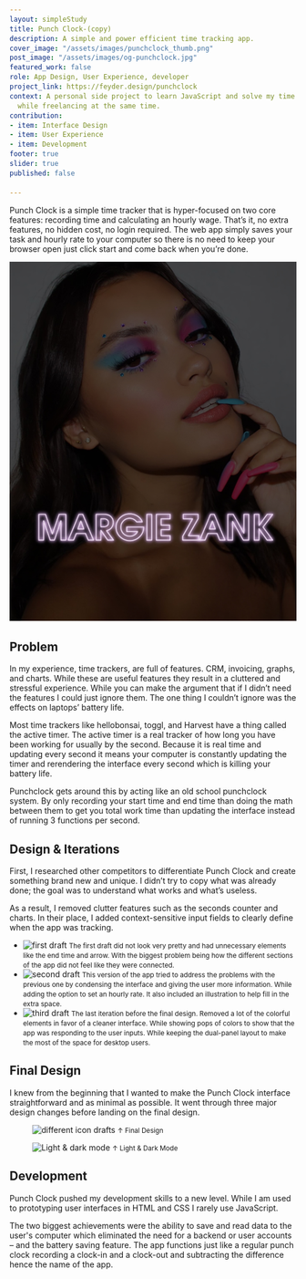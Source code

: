 ```yaml
---
layout: simpleStudy
title: Punch Clock-(copy)
description: A simple and power efficient time tracking app.
cover_image: "/assets/images/punchclock_thumb.png"
post_image: "/assets/images/og-punchclock.jpg"
featured_work: false
role: App Design, User Experience, developer
project_link: https://feyder.design/punchclock
context: A personal side project to learn JavaScript and solve my time tracking issue
  while freelancing at the same time.
contribution:
- item: Interface Design
- item: User Experience
- item: Development
footer: true
slider: true
published: false

---
```

Punch Clock is a simple time tracker that is hyper-focused on two core features: recording time and calculating an hourly wage. That’s it, no extra features, no hidden cost, no login required. The web app simply saves your task and hourly rate to your computer so there is no need to keep your browser open just click start and come back when you’re done.

![](/assets/images/margie-zank_featured-image.jpg)

## Problem

In my experience, time trackers, are full of features. CRM, invoicing, graphs, and charts. While these are useful features they result in a cluttered and stressful experience. While you can make the argument that if I didn’t need the features I could just ignore them. The one thing I couldn’t ignore was the effects on laptops’ battery life.

Most time trackers like hellobonsai, toggl, and Harvest have a thing called the active timer. The active timer is a real tracker of how long you have been working for usually by the second. Because it is real time and updating every second it means your computer is constantly updating the timer and rerendering the interface every second which is killing your battery life.

Punchclock gets around this by acting like an old school punchclock system. By only recording your start time and end time than doing the math between them to get you total work time than updating the interface instead of running 3 functions per second.

## Design & Iterations

First, I researched other competitors to differentiate Punch Clock and create something brand new and unique. I didn’t try to copy what was already done; the goal was to understand what works and what’s useless.

As a result, I removed clutter features such as the seconds counter and charts. In their place, I added context-sensitive input fields to clearly define when the app was tracking.

<div class="splide">
<div class="splide__track">
<ul class="splide__list">
<li class="splide__slide">
<div class="splide__slide__container">
<img src="/assets/images/old_design2.png" alt="first draft">
<small>The first draft did not look very pretty and had unnecessary elements like the end time and arrow. With the biggest problem being how the different sections of the app did not feel like they were connected.</small>
</div>
</li>
<li class="splide__slide">
<div class="splide__slide__container">
<img src="/assets/images/old_design.png" alt="second draft">
<small>This version of the app tried to address the problems with the previous one by condensing the interface and giving the user more information. While adding the option to set an hourly rate. It also included an illustration to help fill in the extra space.</small>
</div>
</li>
<li class="splide__slide">
<div class="splide__slide__container">
<img src="/assets/images/punchclock_desktop.png" alt="third draft">
<small>The last iteration before the final design. Removed a lot of the colorful elements in favor of a cleaner interface. While showing pops of colors to show that the app was responding to the user inputs. While keeping the dual-panel layout to make the most of the space for desktop users.</small>
</div>
</li>
</ul>
</div>
</div>

## Final Design

I knew from the beginning that I wanted to make the Punch Clock interface straightforward and as minimal as possible. It went through three major design changes before landing on the final design.

<figure>
<div>
<img src="/assets/images/punch_clock_all_screens.png" alt="different icon drafts">
<small>↑ Final Design</small>
</div>
</figure>

<figure>
<div>
<img src="/assets/images/punch_clock_dark.png" alt="Light & dark mode">
<small>↑ Light & Dark Mode</small>
</div>
</figure>

## Development

Punch Clock pushed my development skills to a new level. While I am used to prototyping user interfaces in HTML and CSS I rarely use JavaScript.

The two biggest achievements were the ability to save and read data to the user's computer which eliminated the need for a backend or user accounts – and the battery saving feature. The app functions just like a regular punch clock recording a clock-in and a clock-out and subtracting the difference hence the name of the app.
